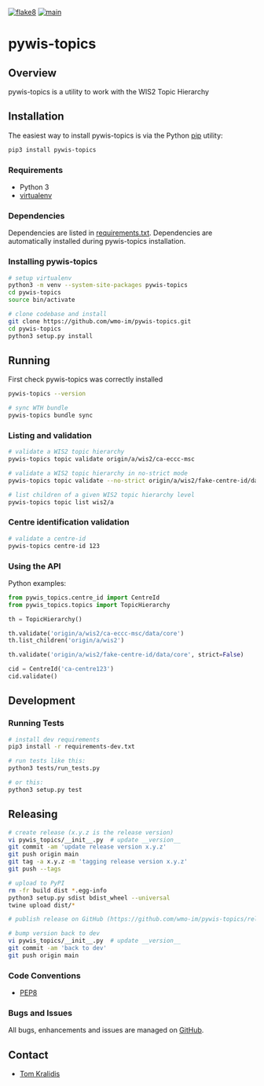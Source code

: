 [![flake8](https://github.com/wmo-im/pywis-topics/workflows/flake8/badge.svg)](https://github.com/wmo-im/pywis-topics/actions)
[![main](https://github.com/wmo-im/pywis-topics/workflows/main/badge.svg)](https://github.com/wmo-im/pywis-topics/actions)

# pywis-topics

## Overview

pywis-topics is a utility to work with the WIS2 Topic Hierarchy

## Installation

The easiest way to install pywis-topics is via the Python [pip](https://pip.pypa.io)
utility:

```bash
pip3 install pywis-topics
```

### Requirements
- Python 3
- [virtualenv](https://virtualenv.pypa.io)

### Dependencies
Dependencies are listed in [requirements.txt](requirements.txt). Dependencies
are automatically installed during pywis-topics installation.

### Installing pywis-topics

```bash
# setup virtualenv
python3 -m venv --system-site-packages pywis-topics
cd pywis-topics
source bin/activate

# clone codebase and install
git clone https://github.com/wmo-im/pywis-topics.git
cd pywis-topics
python3 setup.py install
```

## Running

First check pywis-topics was correctly installed

```bash
pywis-topics --version

# sync WTH bundle
pywis-topics bundle sync
```

### Listing and validation

```bash
# validate a WIS2 topic hierarchy
pywis-topics topic validate origin/a/wis2/ca-eccc-msc

# validate a WIS2 topic hierarchy in no-strict mode
pywis-topics topic validate --no-strict origin/a/wis2/fake-centre-id/data/core

# list children of a given WIS2 topic hierarchy level
pywis-topics topic list wis2/a
```

### Centre identification validation

```bash
# validate a centre-id
pywis-topics centre-id 123
```

### Using the API

Python examples:

```python
from pywis_topics.centre_id import CentreId
from pywis_topics.topics import TopicHierarchy

th = TopicHierarchy()

th.validate('origin/a/wis2/ca-eccc-msc/data/core')
th.list_children('origin/a/wis2')

th.validate('origin/a/wis2/fake-centre-id/data/core', strict=False)

cid = CentreId('ca-centre123')
cid.validate()
```

## Development

### Running Tests

```bash
# install dev requirements
pip3 install -r requirements-dev.txt

# run tests like this:
python3 tests/run_tests.py

# or this:
python3 setup.py test
```

## Releasing

```bash
# create release (x.y.z is the release version)
vi pywis_topics/__init__.py  # update __version__
git commit -am 'update release version x.y.z'
git push origin main
git tag -a x.y.z -m 'tagging release version x.y.z'
git push --tags

# upload to PyPI
rm -fr build dist *.egg-info
python3 setup.py sdist bdist_wheel --universal
twine upload dist/*

# publish release on GitHub (https://github.com/wmo-im/pywis-topics/releases/new)

# bump version back to dev
vi pywis_topics/__init__.py  # update __version__
git commit -am 'back to dev'
git push origin main
```

### Code Conventions

* [PEP8](https://www.python.org/dev/peps/pep-0008)

### Bugs and Issues

All bugs, enhancements and issues are managed on [GitHub](https://github.com/wmo-im/pywis-topics/issues).

## Contact

* [Tom Kralidis](https://github.com/tomkralidis)
